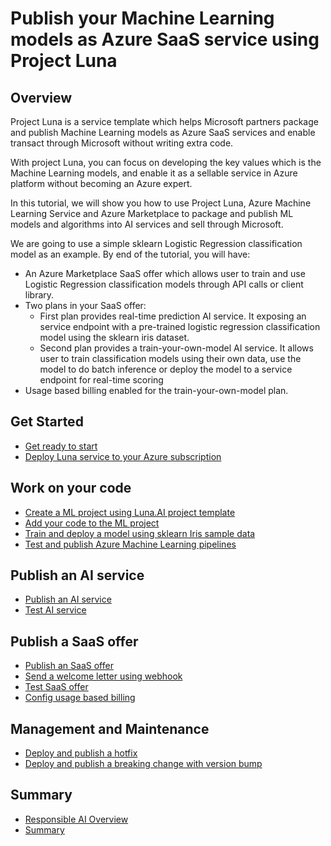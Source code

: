 # Publish your Machine Learning models as Azure SaaS service using Project Luna

## Overview

Project Luna is a service template which helps Microsoft partners package and publish Machine Learning models as Azure SaaS services and enable transact through Microsoft without writing extra code.

With project Luna, you can focus on developing the key values which is the Machine Learning models, and enable it as a sellable service in Azure platform without becoming an Azure expert.

In this tutorial, we will show you how to use Project Luna, Azure Machine Learning Service and Azure Marketplace to package and publish ML models and algorithms into AI services and sell through Microsoft.

We are going to use a simple sklearn Logistic Regression classification model as an example. By end of the tutorial, you will have:

- An Azure Marketplace SaaS offer which allows user to train and use Logistic Regression classification models through API calls or client library.
- Two plans in your SaaS offer:
  - First plan provides real-time prediction AI service. It exposing an service endpoint with a pre-trained logistic regression classification model using the sklearn iris dataset.
  - Second plan provides a train-your-own-model AI service. It allows user to train classification models using their own data, use the model to do batch inference or deploy the model to a service endpoint for real-time scoring
- Usage based billing enabled for the train-your-own-model plan.

## Get Started

- [Get ready to start](./get-ready.md)
- [Deploy Luna service to your Azure subscription](./setup-luna.md)

## Work on your code

- [Create a ML project using Luna.AI project template](./use-luna-ml-project-template.md)
- [Add your code to the ML project](./add-ml-code.md)
- [Train and deploy a model using sklearn Iris sample data](./deploy-pre-trained-model.md)
- [Test and publish Azure Machine Learning pipelines](./test-and-publish-aml-pipelines.md)

## Publish an AI service

- [Publish an AI service](./publish-ai-service.md)
- [Test AI service](./test-ai-service.md)
  
## Publish a SaaS offer

- [Publish an SaaS offer](./publish-saas-offer.md)
- [Send a welcome letter using webhook](./send-welcome-letter-using-webhook.md)
- [Test SaaS offer](./test-ai-service.md)
- [Config usage based billing](./config-meter-based-billing.md)

## Management and Maintenance

- [Deploy and publish a hotfix](./deploy-a-hotfix.md)
- [Deploy and publish a breaking change with version bump](./deploy-a-version-bump.md)

## Summary

- [Responsible AI Overview](./responsible-ai-overview.md)
- [Summary](./summary.md)
